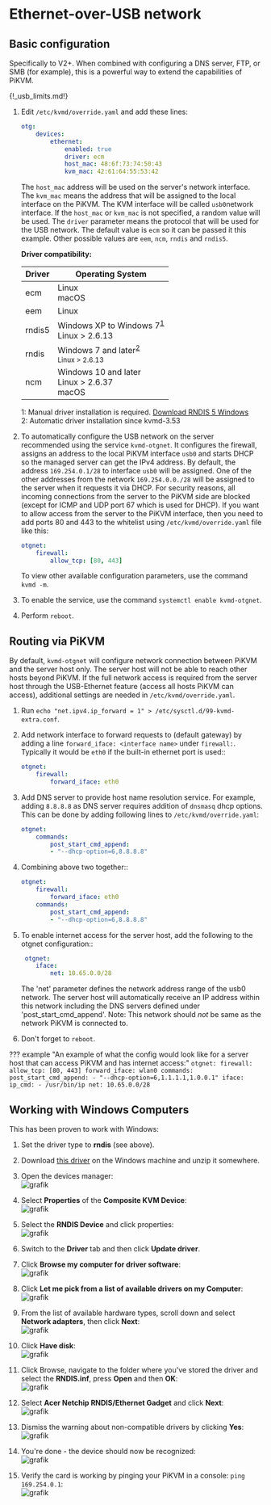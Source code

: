 # Ethernet-over-USB network

## Basic configuration

Specifically to V2+. When combined with configuring a DNS server, FTP, or SMB (for example), this is a powerful way to extend the capabilities of PiKVM.

{!_usb_limits.md!}

1. Edit `/etc/kvmd/override.yaml` and add these lines:

    ``` yaml
    otg:
        devices:
            ethernet:
                enabled: true
                driver: ecm
                host_mac: 48:6f:73:74:50:43
                kvm_mac: 42:61:64:55:53:42
    ```

    The `host_mac` address will be used on the server's network interface. The `kvm_mac` means the address that will be assigned to the local interface on the PiKVM. The KVM interface will be called `usb0`network interface. If the `host_mac` or `kvm_mac` is not specified, a random value will be used. The `driver` parameter means the protocol that will be used for the USB network. The default value is `ecm` so it can be passed it this example. Other possible values are `eem`, `ncm`, `rndis` and `rndis5`.

    **Driver compatibility:**

    | Driver | Operating System|
    |--------|-------|
    | ecm    | Linux<br>macOS |
    | eem    | Linux |
    | rndis5 | Windows XP to Windows 7<sup>[1](#rndis5)</sup><br>Linux > 2.6.13 |
    | rndis  | Windows 7 and later<sup>[2](#rndis)<br>Linux > 2.6.13 |
    | ncm    | Windows 10 and later<br>Linux > 2.6.37<br>macOS |

    <a name="rndis5">1</a>: Manual driver installation is required. [Download RNDIS 5 Windows](driver/win/pikvm-rndis5.inf)<br>
    <a name="rndis">2</a>: Automatic driver installation since kvmd-3.53

2. To automatically configure the USB network on the server recommended using the service `kvmd-otgnet`. It configures the firewall, assigns an address to the local PiKVM interface `usb0` and starts DHCP so the managed server can get the IPv4 address. By default, the address `169.254.0.1/28` to interface `usb0` will be assigned. One of the other addresses from the network `169.254.0.0./28` will be assigned to the server when it requests it via DHCP. For security reasons, all incoming connections from the server to the PiKVM side are blocked (except for ICMP and UDP port 67 which is used for DHCP). If you want to allow access from the server to the PiKVM interface, then you need to add ports 80 and 443 to the whitelist using `/etc/kvmd/override.yaml` file like this:

    ```yaml
    otgnet:
        firewall:
            allow_tcp: [80, 443]
    ```

    To view other available configuration parameters, use the command `kvmd -m`.

3. To enable the service, use the command `systemctl enable kvmd-otgnet`.

4. Perform `reboot`.


## Routing via PiKVM

By default, `kvmd-otgnet` will configure network connection between PiKVM and the server host only. The server host will not be able to reach other hosts beyond PiKVM. If the full network access is required from the server host through the USB-Ethernet feature (access all hosts PiKVM can access), additional settings are needed in `/etc/kvmd/override.yaml`.

1. Run `echo "net.ipv4.ip_forward = 1" > /etc/sysctl.d/99-kvmd-extra.conf`.

2. Add network interface to forward requests to (default gateway) by adding a line `forward_iface: <interface name>` under `firewall:`. Typically it would be `eth0` if the built-in ethernet port is used::

    ```yaml
    otgnet:
        firewall:
            forward_iface: eth0
    ```

3. Add DNS server to provide host name resolution service. For example, adding `8.8.8.8` as DNS server requires addition of `dnsmasq` dhcp options. This can be done by adding following lines to `/etc/kvmd/override.yaml`:

    ```yaml
    otgnet:
        commands:
            post_start_cmd_append:
            - "--dhcp-option=6,8.8.8.8"
    ```

4. Combining above two together::

    ```yaml
    otgnet:
        firewall:
            forward_iface: eth0
        commands:
            post_start_cmd_append:
            - "--dhcp-option=6,8.8.8.8"
    ```
5. To enable internet access for the server host, add the following to the otgnet configuration::
    
    ```yaml
     otgnet:
        iface:
            net: 10.65.0.0/28
    ```
    The 'net' parameter defines the network address range of the usb0 network. The server host will automatically receive an IP address within this network including the DNS servers defined under 'post_start_cmd_append'. Note: This network should *not* be same as the network PiKVM is connected to.
    
6. Don't forget to `reboot`.

??? example "An example of what the config would look like for a server host that can access PiKVM and has internet access:"
    ```
    otgnet:
        firewall:
            allow_tcp: [80, 443]
            forward_iface: wlan0
        commands:
            post_start_cmd_append:
                - "--dhcp-option=6,1.1.1.1,1.0.0.1"
        iface:
            ip_cmd:
                - /usr/bin/ip
            net: 10.65.0.0/28
    ```


## Working with Windows Computers
This has been proven to work with Windows:

1. Set the driver type to **rndis** (see above).

2. Download [this driver](https://modclouddownloadprod.blob.core.windows.net/shared/mod-rndis-driver-windows.zip) on the Windows machine and unzip it somewhere.

3. Open the devices manager:<br>
    ![grafik](https://user-images.githubusercontent.com/100349/149659926-34c6650e-fc9d-469b-838d-969b754d98fd.png)

4. Select **Properties** of the **Composite KVM Device**:<br>
    ![grafik](https://user-images.githubusercontent.com/100349/149659971-67f68537-af83-41af-a777-99c022b78677.png)

5. Select the **RNDIS Device** and click properties:<br>
    ![grafik](https://user-images.githubusercontent.com/100349/149659911-9f734343-50c2-4868-82e0-f47712670d98.png)

6. Switch to the **Driver** tab and then click **Update driver**.

7. Click **Browse my computer for driver software**:<br>
    ![grafik](https://user-images.githubusercontent.com/100349/149660982-0f9ce11e-ab03-4bff-a0aa-1c2427664a19.png)

8. Click **Let me pick from a list of available drivers on my Computer**:<br>
    ![grafik](https://user-images.githubusercontent.com/100349/149661039-ad6740d5-624b-4649-aef9-38cbaf5965b3.png)

9. From the list of available hardware types, scroll down and select **Network adapters**, then click **Next**:<br>
    ![grafik](https://user-images.githubusercontent.com/100349/149661132-405fad53-a4a4-41c2-a60d-da3a93059ae2.png) 

10. Click **Have disk**:<br>
    ![grafik](https://user-images.githubusercontent.com/100349/149661092-7cd9f642-039a-4469-8439-44dca9f24129.png)

11. Click Browse, navigate to the folder where you've stored the driver and select the **RNDIS.inf**, press **Open** and then **OK**:<br>
    ![grafik](https://user-images.githubusercontent.com/100349/149661186-5039689e-53fe-49e6-8892-af0bd92daa54.png)

12. Select **Acer Netchip RNDIS/Ethernet Gadget** and click **Next**:<br>
    ![grafik](https://user-images.githubusercontent.com/100349/149661214-d0504972-a8f6-4496-a4d6-033c70f45f9f.png)

13. Dismiss the warning about non-compatible drivers by clicking **Yes**:<br>
    ![grafik](https://user-images.githubusercontent.com/100349/149661228-e10039ae-ac32-4b98-83aa-893e4e07b639.png)

14. You're done - the device should now be recognized:<br>
    ![grafik](https://user-images.githubusercontent.com/100349/149661295-97d8d8f9-5c40-4d80-b3a2-c544ca8c7224.png)

15. Verify the card is working by pinging your PiKVM in a console: `ping 169.254.0.1`:<br>
    ![grafik](https://user-images.githubusercontent.com/100349/149662794-51d34926-a6d4-425a-8cdd-b16d69e458ee.png)
